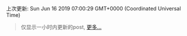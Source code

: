 
  
 上次更新: Sun Jun 16 2019 07:00:29 GMT+0000 (Coordinated Universal Time) 

 > 仅显示一小时内更新的post, [更多...](screenshots/)
  
